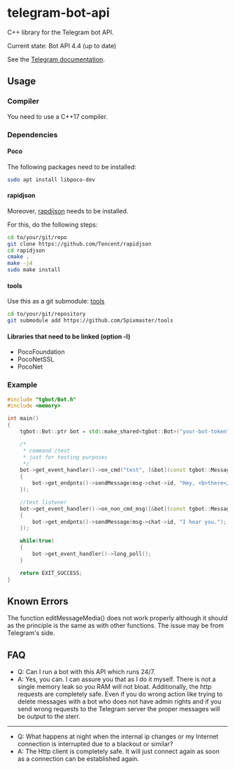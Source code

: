 # telegram-bot-api
C++ library for the Telegram bot API.

Current state: Bot API 4.4 (up to date)

See the [Telegram documentation](https://core.telegram.org/bots/api).

## Usage
### Compiler
You need to use a C++17 compiler.

### Dependencies
#### Poco
The following packages need to be installed:
```sh
sudo apt install libpoco-dev
```

#### rapidjson
Moreover, [rapdijson](https://github.com/Tencent/rapidjson) needs to be installed.

For this, do the following steps:
```sh
cd to/your/git/repo
git clone https://github.com/Tencent/rapidjson
cd rapidjson
cmake .
make -j4
sudo make install
```

#### tools
Use this as a git submodule: [tools](https://github.com/Spixmaster/tools)
```sh
cd to/your/git/repository
git submodule add https://github.com/Spixmaster/tools
```

#### Libraries that need to be linked (option -l)
* PocoFoundation
* PocoNetSSL
* PocoNet

### Example
```cpp
#include "tgbot/Bot.h"
#include <memory>

int main()
{
	tgbot::Bot::ptr bot = std::make_shared<tgbot::Bot>("your-bot-token");

	/*
	 * command /test
	 * just for testing purposes
	 */
	bot->get_event_handler()->on_cmd("test", [&bot](const tgbot::Message::ptr &msg)
	{
		bot->get_endpnts()->sendMessage(msg->chat->id, "Hey, <b>there</b>.", "HTML", false, 0);
	});

	//test listener
	bot->get_event_handler()->on_non_cmd_msg([&bot](const tgbot::Message::ptr &msg)
	{
		bot->get_endpnts()->sendMessage(msg->chat->id, "I hear you.");
	});

	while(true)
	{
		bot->get_event_handler()->long_poll();
	}

	return EXIT_SUCCESS;
}
```

## Known Errors
The function editMessageMedia() does not work properly although it should as the principle is the same as with other functions. The issue may be from Telegram's side.

## FAQ
* Q: Can I run a bot with this API which runs 24/7.
* A: Yes, you can. I can assure you that as I do it myself. There is not a single memory leak so you RAM will not bloat. Additionally, the http requests are completely safe.
Even if you do wrong action like trying to delete messages with a bot who does not have admin rights and if you send wrong requests to the Telegram server the proper messages will be output to the sterr.
***
* Q: What happens at night when the internal ip changes or my Internet connection is interrupted due to a blackout or similar?
* A: The Http client is completely safe. It will just connect again as soon as a connection can be established again.
